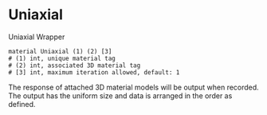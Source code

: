 # Uniaxial

Uniaxial Wrapper

```
material Uniaxial (1) (2) [3]
# (1) int, unique material tag
# (2) int, associated 3D material tag
# [3] int, maximum iteration allowed, default: 1
```

The response of attached 3D material models will be output when recorded. The output has the uniform size and data is arranged in the order as defined.
